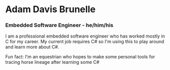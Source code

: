# Adam Davis Brunelle
### Embedded Software Engineer - he/him/his

I am a professional embedded software engineer who has worked mostly in C for my career. My current job requires C# so I'm using this to play around and learn more about C#.

Fun fact: I'm an equestrian who hopes to make some personal tools for tracing horse lineage after learning some C# 

<!---
adam-davis-brunelle/adam-davis-brunelle is a ✨ special ✨ repository because its `README.md` (this file) appears on your GitHub profile.
You can click the Preview link to take a look at your changes.
--->
